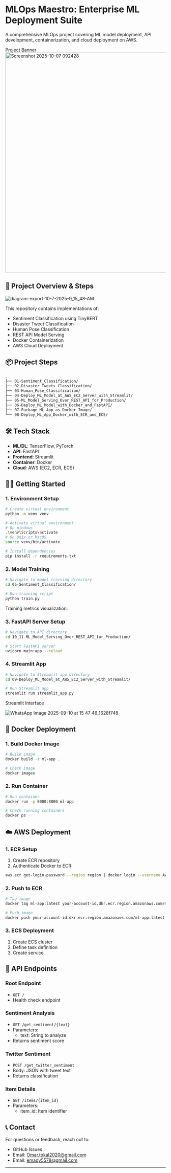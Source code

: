 ﻿# MLOps Maestro: Enterprise ML Deployment Suite


A comprehensive MLOps project covering ML model deployment, API development, containerization, and cloud deployment on AWS.

Project Banner
<img width="1005" height="689" alt="Screenshot 2025-10-07 092428" src="https://github.com/user-attachments/assets/fe8d7e3c-62e2-4383-8d5e-3e2e77b958bb" />


## 🚀 Project Overview & Steps

![diagram-export-10-7-2025-9_15_48-AM](https://github.com/user-attachments/assets/9d7545e5-dfc4-4d26-8cf8-14bcd86467db)


This repository contains implementations of:
- Sentiment Classification using TinyBERT
- Disaster Tweet Classification
- Human Pose Classification 
- REST API Model Serving
- Docker Containerization
- AWS Cloud Deployment

## 📦 Project Steps

```sh
.
├── 01-Sentiment_Classification/
├── 02-Disaster_Tweets_Classification/
├── 03-Human_Pose_Classification/
├── 04-Deploy_ML_Model_at_AWS_EC2_Server_with_Streamlit/
├── 05-ML_Model_Serving_Over_REST_API_for_Production/
├── 06-Deploy_ML_Model_with_Docker_and_FastAPI/
├── 07-Package_ML_App_as_Docker_Image/
└── 08-Deploy_ML_App_Docker_with_ECR_and_ECS/
```

## 🛠 Tech Stack

- **ML/DL**: TensorFlow, PyTorch 
- **API**: FastAPI
- **Frontend**: Streamlit
- **Container**: Docker
- **Cloud**: AWS (EC2, ECR, ECS)



## 🏃‍♂️ Getting Started

### 1. Environment Setup

```sh
# Create virtual environment
python -m venv venv

# Activate virtual environment
# On Windows
.\venv\Scripts\activate
# On Unix or MacOS
source venv/bin/activate

# Install dependencies
pip install -r requirements.txt
```



### 2. Model Training

```sh
# Navigate to model training directory
cd 05-Sentiment_Classification/

# Run training script
python train.py
```

Training metrics visualization:


### 3. FastAPI Server Setup

```sh
# Navigate to API directory
cd 10_11-ML_Model_Serving_Over_REST_API_for_Production/

# Start FastAPI server
uvicorn main:app --reload
```



### 4. Streamlit App

```sh
# Navigate to Streamlit app directory
cd 09-Deploy_ML_Model_at_AWS_EC2_Server_with_Streamlit/

# Run Streamlit app
streamlit run streamlit_app.py
```

Streamlit Interface

![WhatsApp Image 2025-09-10 at 15 47 46_1628f748](https://github.com/user-attachments/assets/bee56aeb-8b96-4542-851d-46e0f28a41b1)


## 🐳 Docker Deployment

### 1. Build Docker Image

```sh
# Build image
docker build -t ml-app .

# Check image
docker images
```



### 2. Run Container

```sh
# Run container
docker run -p 8000:8000 ml-app

# Check running containers
docker ps
```


## ☁️ AWS Deployment

### 1. ECR Setup

1. Create ECR repository
2. Authenticate Docker to ECR:
```sh
aws ecr get-login-password --region region | docker login --username AWS --password-stdin your-account-id.dkr.ecr.region.amazonaws.com
```



### 2. Push to ECR

```sh
# Tag image
docker tag ml-app:latest your-account-id.dkr.ecr.region.amazonaws.com/ml-app:latest

# Push image
docker push your-account-id.dkr.ecr.region.amazonaws.com/ml-app:latest
```

### 3. ECS Deployment

1. Create ECS cluster
2. Define task definition
3. Create service


## 📝 API Endpoints

### Root Endpoint
- `GET /`
- Health check endpoint

### Sentiment Analysis
- `GET /get_sentiment/{text}`
- Parameters:
  - text: String to analyze
- Returns sentiment score



### Twitter Sentiment
- `POST /get_twitter_sentiment`
- Body: JSON with tweet text
- Returns classification

### Item Details
- `GET /items/{item_id}`
- Parameters:
  - item_id: Item identifier







## 📞 Contact

For questions or feedback, reach out to:
- GitHub Issues
- Email: Omar.tokal2020@gmail.com
- Email: emady5578@gmail.com

---





